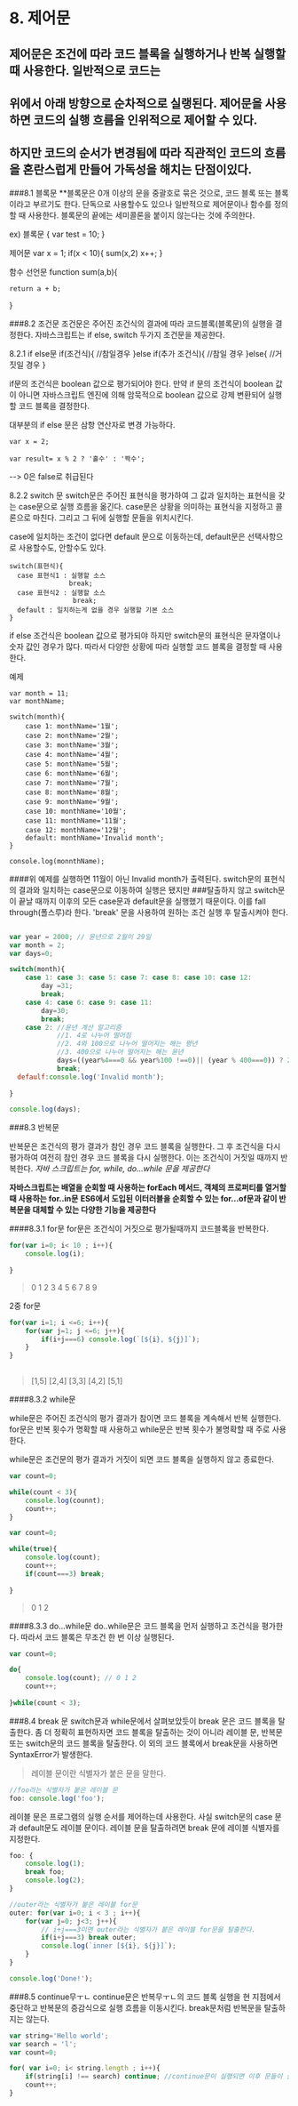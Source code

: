 # 8. 제어문

## 제어문은 조건에 따라 코드 블록을 실행하거나 반복 실행할 때 사용한다. 일반적으로 코드는
## 위에서 아래 방향으로 순차적으로 실랭된다. 제어문을 사용하면 코드의 실행 흐름을 인위적으로 제어할 수 있다.
## 하지만 코드의 순서가 변경됨에 따라 직관적인 코드의 흐름을 혼란스럽게 만들어 가독성을 해치는 단점이있다.



###8.1 블록문
**블록문은 0개 이상의 문을 중괄호로 묶은 것으로, 코드 블록 또는 블록이라고 부르기도 한다.
단독으로 사용할수도 있으나 일반적으로 제어문이나 함수를 정의할 때 사용한다.
블록문의 끝에는 세미콜론을 붙이지 않는다는 것에 주의한다.

ex) 
블록문
{
  var test = 10;
}

제어문
var x = 1;
if(x < 10){
    sum(x,2)
    x++;
}

함수 선언문
function sum(a,b){

    return a + b;
}


###8.2 조건문
조건문은 주어진 조건식의 결과에 따라 코드블록(블록문)의 실행을 결정한다.
자바스크립트는 if else, switch 두가지 조건문을 제공한다.

8.2.1 if else문 
if(조건식){
//참일경우
}else if(추가 조건식){
//참일 경우
}else{
//거짓일 경우
}

if문의 조건식은 boolean 값으로 평가되어야 한다. 만약 if 문의 조건식이 boolean 값이 아니면
자바스크립트 엔진에 의해 암묵적으로 boolean 값으로 강제 변환되어 실행할 코드 블록을 결정한다.

대부분의 if else 문은 삼항 연산자로 변경 가능하다.

~~~
var x = 2;

var result= x % 2 ? '홀수' : '짝수';
~~~
--> 0은 false로 취급된다

8.2.2 switch 문
switch문은 주어진 표현식을 평가하여 그 값과 일치하는 표현식을 갖는 case문으로 실행 흐름을 옮긴다.
case문은 상황을 의미하는 표현식을 지정하고 콜론으로 마친다. 그리고 그 뒤에 실행할 문들을 위치시킨다.

case에 일치하는 조건이 없다면 default 문으로 이동하는데, default문은 선택사항으로 사용할수도,
안할수도 있다.

```
switch(표현식){
  case 표현식1 : 실행할 소스
               break;
  case 표현식2 : 실행할 소스
                break;
  default : 일치하는게 없을 경우 실행할 기본 소스
}

```

if else 조건식은 boolean 값으로 평가되야 하지만 switch문의 표현식은 문자열이나 숫자 값인 경우가 많다.
따라서 다양한 상황에 따라 실행할 코드 블록을 결정할 때 사용한다.


예제
~~~
var month = 11;
var monthName;

switch(month){
    case 1: monthName='1월';
    case 2: monthName='2월';
    case 3: monthName='3월';
    case 4: monthName='4월';
    case 5: monthName='5월';
    case 6: monthName='6월';
    case 7: monthName='7월';
    case 8: monthName='8월';
    case 9: monthName='9월';
    case 10: monthName='10월';
    case 11: monthName='11월';
    case 12: monthName='12월';
    default: monthName='Invalid month';
}

console.log(monnthName);
~~~


####위 예제를 실행하면 11월이 아닌 Invalid month가 출력된다. switch문의 표현식의 결과와 일치하는 case문으로 이동하여 실행은 됐지만
###탈출하지 않고 switch문이 끝날 때까지 이후의 모든 case문과 default문을 실행했기 때문이다. 이를 fall through(폴스루)라 한다.
'break' 문을 사용하여 원하는 조건 실행 후 탈출시켜야 한다.

```javascript

var year = 2000; // 윤년으로 2월이 29일
var month = 2;
var days=0;

switch(month){
    case 1: case 3: case 5: case 7: case 8: case 10: case 12:
        day =31;
        break;
    case 4: case 6: case 9: case 11:
        day=30;
        break;
    case 2: //윤년 계산 알고리즘
            //1. 4로 나누어 떨어짐
            //2. 4와 100으로 나누어 떨어지는 해는 평년
            //3. 400으로 나누어 떨어지는 해는 윤년
            days=((year%4===0 && year%100 !==0)|| (year % 400===0)) ? 29 : 28;
            break;
  defaulf:console.log('Invalid month');
  
}

console.log(days);

```



###8.3 반복문

반복문은 조건식의 평가 결과가 참인 경우 코드 블록을 실행한다. 그 후 조건식을 다시 평가하여 여전히 참인 경우
코드 블록을 다시 실행한다. 이는 조건식이 거짓일 때까지 반복한다.
*자바 스크립트는 for, while, do...while 문을 제공한다*

**자바스크립트는 배열을 순회할 때 사용하는 forEach 메서드, 객체의 프로퍼티를 열거할 때 사용하는 for..in문**
**ES6에서 도입된 이터러블을 순회할 수 있는 for...of문과 같이 반복문을 대체할 수 있는 다양한 기능을 제공한다**


####8.3.1 for문
for문은 조건식이 거짓으로 평가될때까지 코드블록을 반복한다.
```javascript
for(var i=0; i< 10 ; i++){
    console.log(i);
    
}
```
> 0 1 2 3 4 5 6 7 8 9


2중 for문

```javascript
for(var i=1; i <=6; i++){
    for(var j=1; j <=6; j++){
        if(i+j===6) console.log(`[${i}, ${j}]`);
    }
}
 
```

> [1,5] [2,4] [3,3] [4,2] [5,1]


####8.3.2 while문

while문은 주어진 조건식의 평가 결과가 참이면 코드 블록을 계속해서 반복 실행한다. for문은 반복 횟수가 명확할 때 사용하고
while문은 반복 횟수가 불명확할 때 주로 사용한다.

while문은 조건문의 평가 결과가 거짓이 되면 코드 블록을 실행하지 않고 종료한다.

```javascript
var count=0;

while(count < 3){
    console.log(counnt);
    count++;
}
```


```javascript
var count=0;

while(true){
    console.log(count);
    count++;
    if(count===3) break;
    
}
```
> 0 1 2




####8.3.3 do...while문
do..while문은 코드 블록을 먼저 실행하고 조건식을 평가한다. 따라서 코드 블록은 무조건 한 번 이상 실행된다.

```javascript
var count=0;

do{
    console.log(count); // 0 1 2
    count++;
    
}while(count < 3);
```


###8.4 break 문
switch문과 while문에서 살펴보았듯이 break 문은 코드 블록을 탈출한다. 좀 더 정확히 표현하자면 코드 블록을
탈출하는 것이 아니라 레이블 문, 반복문 또는 switch문의 코드 블록을 탈출한다. 이 외의 코드 블록에서 break문을 
사용하면 SyntaxError가 발생한다.

> 레이블 문이란 식별자가 붙은 문을 말한다.

```javascript
//foo라는 식별자가 붙은 레이블 문
foo: console.log('foo');
```


레이블 문은 프로그램의 실행 순서를 제어하는데 사용한다. 사실 switch문의 case 문과 default문도 레이블 문이다.
레이블 문을 탈출하려면 break 문에 레이블 식별자를 지정한다.

```javascript
foo: {
    console.log(1);
    break foo;
    console.log(2);
}


```

```javascript
//outer라는 식별자가 붙은 레이블 for문
outer: for(var i=0; i < 3 ; i++){
    for(var j=0; j<3; j++){
        // i+j===3이면 outer라는 식별자가 붙은 레이블 for문을 탈출한다.
        if(i+j===3) break outer;
        console.log(`inner [${i}, ${j}]`);
    }
}

console.log('Done!');

```

###8.5 continue무ㅜㄴ
continue문은 반복무ㅜㄴ의 코드 블록 실행을 현 지점에서 중단하고 반복문의 증감식으로 실행 흐름을
이동시킨다. break문처럼 반복문을 탈출하지는 않는다.

```javascript
var string='Hello world';
var search = 'l';
var count=0;

for( var i=0; i< string.length ; i++){
    if(string[i] !== search) continue; //continue문이 실행되면 이후 문들이 실행되지 않고 다음 for문 진행
    count++;
}

```





























